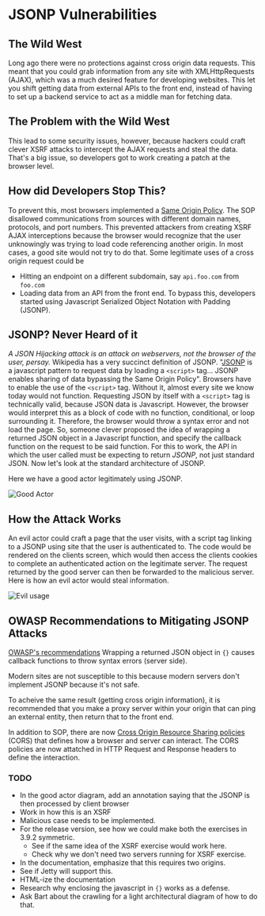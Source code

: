 # JSONP Vulnerabilities
## The Wild West
Long ago there were no protections against cross origin data requests. 
This meant that you could grab information from any site with XMLHttpRequests (AJAX),
which was a much desired feature for developing websites. This let you shift getting data
from external APIs to the front end, instead of having to set up a backend service to 
act as a middle man for fetching data. 
## The Problem with the Wild West
This lead to some security issues, however, because hackers could craft clever XSRF 
attacks to intercept the AJAX requests and steal the data. That's a big issue, so developers got to work 
creating a patch at the browser level.
## How did Developers Stop This?
To prevent this, most browsers implemented a [Same Origin Policy](https://en.wikipedia.org/wiki/Same-origin_policy).
The SOP disallowed communications from sources with different domain names, protocols, and port numbers. This 
prevented attackers from creating XSRF AJAX interceptions because the browser would recognize that the user
unknowingly was trying to load code referencing another origin. In most cases, a good site would not try 
to do that. Some legitimate uses of a cross origin request could be
* Hitting an endpoint on a different subdomain, say `api.foo.com` from `foo.com`
* Loading data from an API from the front end.
To bypass this, developers started using Javascript Serialized Object Notation with Padding (JSONP).
## JSONP? Never Heard of it
*A JSON Hijacking attack is an attack on webservers, not the browser of the user, persay.*
Wikipedia has a very succinct definition of JSONP. 
"[JSONP](https://en.wikipedia.org/wiki/JSONP) is a javascript pattern to request data by loading a 
`<script>` tag... JSONP enables sharing of data bypassing the Same Origin Policy". Browsers
have to enable the use of the `<script>` tag. Without it, almost every site we know today would not
function. Requesting JSON by itself with a `<script>` tag is technically valid, because JSON data 
is Javascript. However, the browser would interpret this as a block of code with no function, conditional, 
or loop surrounding it. Therefore, the browser would throw a syntax error and not load the page.
So, someone clever proposed the idea of wrapping a returned JSON object in a Javascript function,
and specify the callback function on the request to be said function. For this to work, the API in
which the user called must be expecting to return *JSONP*, not just standard JSON. Now let's look at
the standard architecture of JSONP. 

Here we have a good actor legitimately using JSONP.

![Good Actor](https://github.com/ekivolowitz/SecurityWriteups/blob/master/imgs/JSONP_Not_Malicious.png)

## How the Attack Works
An evil actor could craft a page that the user visits, with a script tag linking to a JSONP using site that the user is authenticated to. The code would be rendered on the clients screen, which would then access the clients cookies to complete an authenticated action on the legitimate server. The request returned by the good server can then be forwarded to the malicious server. Here is how an evil actor would steal information.

![Evil usage](https://github.com/ekivolowitz/SecurityWriteups/blob/master/imgs/JSONP_Malicious.png)

## OWASP Recommendations to Mitigating JSONP Attacks
[OWASP's recommendations](https://github.com/OWASP/CheatSheetSeries/blob/master/cheatsheets/AJAX_Security_Cheat_Sheet.md)
Wrapping a returned JSON object in `{}` causes callback functions to throw syntax errors (server side).

Modern sites are not susceptible to this because modern servers don't implement JSONP because it's not safe.

To acheive the same result (getting cross origin information), it is recommended that you make a proxy server within your origin that can ping an external entity, then return that to the front end.

In addition to SOP, there are now [Cross Origin Resource Sharing policies](https://en.wikipedia.org/wiki/Cross-origin_resource_sharing) (CORS) that defines how a browser and server can interact. The CORS policies are now attatched in HTTP Request and Response headers to define the interaction. 


### TODO
* In the good actor diagram, add an annotation saying that the JSONP is then processed by client browser
* Work in how this is an XSRF
* Malicious case needs to be implemented. 
* For the release version, see how we could make both the exercises in 3.9.2 symmetric.
  * See if the same idea of the XSRF exercise would work here.
  * Check why we don't need two servers running for XSRF exercise. 
* In the documentation, emphasize that this requires two origins. 
* See if Jetty will support this. 
* HTML-ize the documentation
* Research why enclosing the javascript in `{}` works as a defense.
* Ask Bart about the crawling for a light architectural diagram of how to do that.
